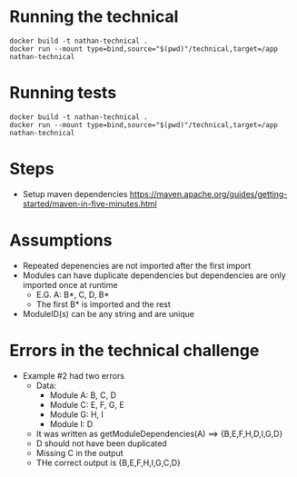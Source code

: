 # Running the technical
```
docker build -t nathan-technical .
docker run --mount type=bind,source="$(pwd)"/technical,target=/app nathan-technical
```

# Running tests
```
docker build -t nathan-technical .
docker run --mount type=bind,source="$(pwd)"/technical,target=/app nathan-technical
```

# Steps
- Setup maven dependencies https://maven.apache.org/guides/getting-started/maven-in-five-minutes.html

# Assumptions
- Repeated depenencies are not imported after the first import
- Modules can have duplicate dependencies but dependencies are only imported once at runtime
    - E.G. A: B*, C, D, B*
    - The first B* is imported and the rest
- ModuleID(s) can be any string and are unique

# Errors in the technical challenge
- Example #2 had two errors
    - Data:
        - Module A: B, C, D 
        - Module C: E, F, G, E 
        - Module G: H, I 
        - Module I: D
    - It was written as getModuleDependencies(A) ==> {B,E,F,H,D,I,G,D}
    - D should not have been duplicated
    - Missing C in the output
    - THe correct output is {B,E,F,H,I,G,C,D}